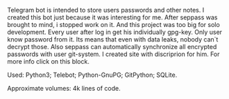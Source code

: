 Telegram bot is intended to store users passwords and other notes. I created this bot just because it was interesting for me. After seppass was brought to mind, i stopped work on it. And this project was too big for solo development. Every user after log in get his individually gpg-key. Only user know password from it. Its means that even with data leaks, nobody can`t decrypt those. Also seppass can automatically synchronize all encrypted passwords with user git-system. I created site with discriprion for him. For more info click on this block.

Used: Python3; Telebot; Python-GnuPG; GitPython; SQLite.

Approximate volumes: 4k lines of code.
